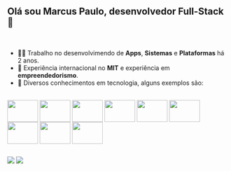 ## Olá sou Marcus Paulo, desenvolvedor Full-Stack 👋

<br>

- 👨‍💻 Trabalho no desenvolvimendo de **Apps**, **Sistemas** e **Plataformas** há 2 anos.
- 🚀 Experiência internacional no **MIT** e experiência em **empreendedorismo**.
- 🧠 Diversos conhecimentos em tecnologia, alguns exemplos são:

<div style="display: inline_block"><br>
  <img align="center" height="50" width="70" src="https://cdn.jsdelivr.net/gh/devicons/devicon@latest/icons/javascript/javascript-plain.svg" />
  <img align="center" height="50" width="70" src="https://cdn.jsdelivr.net/gh/devicons/devicon@latest/icons/typescript/typescript-plain.svg" />
  <img align="center" height="50" width="70" src="https://cdn.jsdelivr.net/gh/devicons/devicon@latest/icons/react/react-original.svg" />
  <img align="center" height="50" width="70" src="https://cdn.jsdelivr.net/gh/devicons/devicon@latest/icons/nextjs/nextjs-original.svg" />
  <img align="center" height="50" width="70" src="https://cdn.jsdelivr.net/gh/devicons/devicon@latest/icons/nestjs/nestjs-original.svg" />
  <img align="center" height="50" width="70" src="https://cdn.jsdelivr.net/gh/devicons/devicon@latest/icons/firebase/firebase-original.svg" />
  <img align="center" height="50" width="70" src="https://cdn.jsdelivr.net/gh/devicons/devicon@latest/icons/python/python-original.svg" />
  <img align="center" height="50" width="70" src="https://cdn.jsdelivr.net/gh/devicons/devicon@latest/icons/java/java-original.svg" />
  <img align="center" height="50" width="70" src="https://cdn.jsdelivr.net/gh/devicons/devicon@latest/icons/docker/docker-original-wordmark.svg" />
</div>

##

<div>
  <a href = "mailto:marcuspsferreira@gmail.com"><img src="https://img.shields.io/badge/-Gmail-%23333?style=for-the-badge&logo=gmail&logoColor=white" target="_blank"></a>
  <a href="https://www.linkedin.com/in/marcus-paulo-dos-santos-ferreira-abb088234/" target="_blank"><img src="https://img.shields.io/badge/-LinkedIn-%230077B5?style=for-the-badge&logo=linkedin&logoColor=white" target="_blank"></a> 
</div>
